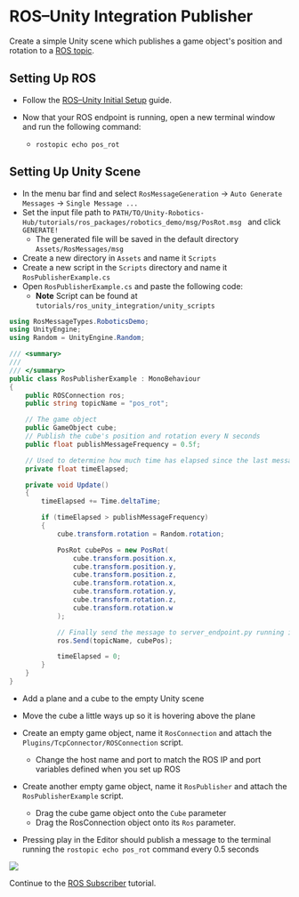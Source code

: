 # ROS–Unity Integration Publisher

Create a simple Unity scene which publishes a game object's position and rotation to a [ROS topic](http://wiki.ros.org/ROS/Tutorials/UnderstandingTopics#ROS_Topics).

## Setting Up ROS
- Follow the [ROS–Unity Initial Setup](setup.md) guide.

- Now that your ROS endpoint is running, open a new terminal window and run the following command:
	- `rostopic echo pos_rot`

## Setting Up Unity Scene
- In the menu bar find and select `RosMessageGeneration` -> `Auto Generate Messages` -> `Single Message ...`
- Set the input file path to `PATH/TO/Unity-Robotics-Hub/tutorials/ros_packages/robotics_demo/msg/PosRot.msg ` and click `GENERATE!`
    - The generated file will be saved in the default directory `Assets/RosMessages/msg`
- Create a new directory in `Assets` and name it `Scripts`
- Create a new script in the `Scripts` directory and name it `RosPublisherExample.cs`
- Open `RosPublisherExample.cs` and paste the following code:
	- **Note** Script can be found at `tutorials/ros_unity_integration/unity_scripts`

```csharp
using RosMessageTypes.RoboticsDemo;
using UnityEngine;
using Random = UnityEngine.Random;

/// <summary>
/// 
/// </summary>
public class RosPublisherExample : MonoBehaviour
{
    public ROSConnection ros;
    public string topicName = "pos_rot";

    // The game object 
    public GameObject cube;
    // Publish the cube's position and rotation every N seconds
    public float publishMessageFrequency = 0.5f;

    // Used to determine how much time has elapsed since the last message was published
    private float timeElapsed;

    private void Update()
    {
        timeElapsed += Time.deltaTime;

        if (timeElapsed > publishMessageFrequency)
        {
            cube.transform.rotation = Random.rotation;

            PosRot cubePos = new PosRot(
                cube.transform.position.x,
                cube.transform.position.y,
                cube.transform.position.z,
                cube.transform.rotation.x,
                cube.transform.rotation.y,
                cube.transform.rotation.z,
                cube.transform.rotation.w
            );

            // Finally send the message to server_endpoint.py running in ROS
            ros.Send(topicName, cubePos);

            timeElapsed = 0;
        }
    }
}
```

- Add a plane and a cube to the empty Unity scene
- Move the cube a little ways up so it is hovering above the plane
- Create an empty game object, name it `RosConnection` and attach the `Plugins/TcpConnector/ROSConnection` script.
	- Change the host name and port to match the ROS IP and port variables defined when you set up ROS
- Create another empty game object, name it `RosPublisher` and attach the `RosPublisherExample` script.
	- Drag the cube game object onto the `Cube` parameter
	- Drag the RosConnection object onto its `Ros` parameter.

- Pressing play in the Editor should publish a message to the terminal running the `rostopic echo pos_rot` command every 0.5 seconds

![](images/tcp_1.gif)

Continue to the [ROS Subscriber](subscriber.md) tutorial.